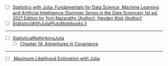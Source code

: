
- [ ] [Statistics with Julia: Fundamentals for Data Science, Machine Learning and Artificial Intelligence (Springer Series in the Data Sciences) 1st ed. 2021 Edition by Yoni Nazarathy (Author), Hayden Klok (Author)](https://www.amazon.com/Statistics-Julia-Fundamentals-Artificial-Intelligence/dp/3030709000)
- [ ] [StatisticsWithJuliaPlutoNotebooks.jl](https://github.com/StatisticalRethinkingJulia/StatisticsWithJuliaPlutoNotebooks.jl)

---
- [ ] [StatisticalRethinkingJulia](https://github.com/StatisticalRethinkingJulia)
  - [ ] [Chapter 14. Adventures in Covariance](https://shmuma.github.io/rethinking-2ed-julia/14-Chapter%2014.%20Adventures%20in%20Covariance.html)
---

- [ ] [ Maximum Likelihood Estimation with Julia](https://mmmlab.rbind.io/posts/2021-03-09-julia-mle)